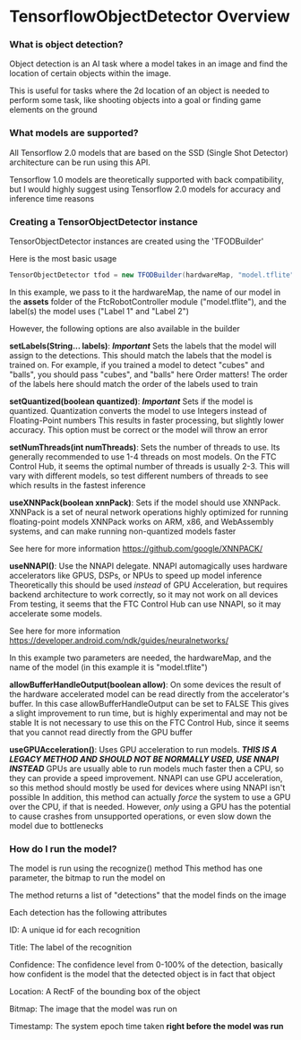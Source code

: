 # TensorflowObjectDetector Overview

### What is object detection?

Object detection is an AI task where a model takes in an image and find the location of certain objects within the image.

This is useful for tasks where the 2d location of an object is needed to perform some task, like shooting objects into a goal or finding game elements on the ground

### What models are supported?

All Tensorflow 2.0 models that are based on the SSD (Single Shot Detector) architecture can be run using this API.

Tensorflow 1.0 models are theoretically supported with back compatibility, but I would highly suggest using Tensorflow 2.0 models for accuracy and inference time reasons

### Creating a TensorObjectDetector instance

TensorObjectDetector instances are created using the 'TFODBuilder'

Here is the most basic usage
```java
TensorObjectDetector tfod = new TFODBuilder(hardwareMap, "model.tflite").setLabels("Label 1", "Label 2");
```

In this example, we pass to it the hardwareMap, the name of our model in the **assets** folder of the FtcRobotController module ("model.tflite"), and the label(s) the model uses ("Label 1" and "Label 2")

However, the following options are also available in the builder

**setLabels(String... labels)**: ***Important*** Sets the labels that the model will assign to the detections. This should match the labels that the model is trained on. For example, if you trained a model to detect "cubes" and "balls", you should pass "cubes", and "balls" here
Order matters! The order of the labels here should match the order of the labels used to train

**setQuantized(boolean quantized)**: ***Important*** Sets if the model is quantized.
Quantization converts the model to use Integers instead of Floating-Point numbers
This results in faster processing, but slightly lower accuracy.
This option must be correct or the model will throw an error

**setNumThreads(int numThreads)**: Sets the number of threads to use. Its generally recommended to use 1-4 threads on most models. On the FTC Control Hub, it seems the optimal number of threads is usually 2-3. This will vary with different models, so test different numbers of threads to see which results in the fastest inference

**useXNNPack(boolean xnnPack)**: Sets if the model should use XNNPack. XNNPack is a set of neural network operations highly optimized for running floating-point models
XNNPack works on ARM, x86, and WebAssembly systems, and can make running non-quantized models faster

See here for more information https://github.com/google/XNNPACK/

**useNNAPI()**: Use the NNAPI delegate. NNAPI automagically uses hardware accelerators like GPUS, DSPs, or NPUs to speed up model inference
Theoretically this should be used *instead* of GPU Acceleration, but requires backend architecture to work correctly, so it may not work on all devices
From testing, it seems that the FTC Control Hub can use NNAPI, so it may accelerate some models.

See here for more information https://developer.android.com/ndk/guides/neuralnetworks/

In this example two parameters are needed, the hardwareMap, and the name of the model (in this example it is "model.tflite")

**allowBufferHandleOutput(boolean allow)**: On some devices the result of the hardware accelerated model can be read directly from the accelerator's buffer. In this case allowBufferHandleOutput can be set to FALSE
This gives a slight improvement to run time, but is highly experimental and may not be stable
It is not necessary to use this on the FTC Control Hub, since it seems that you cannot read directly from the GPU buffer

**useGPUAcceleration()**: Uses GPU acceleration to run models. ***THIS IS A LEGACY METHOD AND SHOULD NOT BE NORMALLY USED, USE NNAPI INSTEAD***
GPUs are usually able to run models much faster then a CPU, so they can provide a speed improvement.
NNAPI can use GPU acceleration, so this method should mostly be used for devices where using NNAPI isn't possible
In addition, this method can actually *force* the system to use a GPU over the CPU, if that is needed.
However, *only* using a GPU has the potential to cause crashes from unsupported operations, or even slow down the model due to bottlenecks

### How do I run the model?

The model is run using the recognize() method
This method has one parameter, the bitmap to run the model on

The method returns a list of "detections" that the model finds on the image

Each detection has the following attributes

ID: A unique id for each recognition

Title: The label of the recognition

Confidence: The confidence level from 0-100% of the detection, basically how confident is the model that the detected object is in fact that object

Location: A RectF of the bounding box of the object

Bitmap: The image that the model was run on

Timestamp: The system epoch time taken **right before the model was run**


